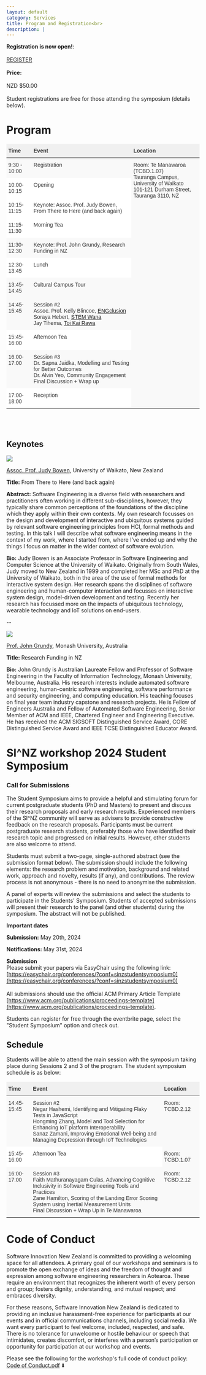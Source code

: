 ```yaml
---
layout: default
category: Services
title: Program and Registration<br>
description: |
---
```


**Registration is now open!**: <br> <br> <a href="https://www.eventbrite.com/e/the-2nd-sinz-workshop-on-software-engineering-tickets-903052754097?aff=oddtdtcreator" class="btn btn-warning btn-lg">REGISTER</a>
<br>
<br>
**Price:**
<br>
<br>
NZD $50.00
<br>
<br>
Student registrations are free for those attending the symposium (details below).
<!--<br>
<br>
Registration closes on June 3 2024.
<br>
<br>-->

# Program
<style type="text/css"> .tg {border:none;border-collapse:collapse;border-color:#ccc;border-spacing:0;} .tg td{background-color:#fff;border-color:#ccc;border-style:solid;border-width:0px;color:#333; font-family:Arial, sans-serif;font-size:14px;overflow:hidden;padding:10px 5px;word-break:normal;} .tg th{background-color:#f0f0f0;border-color:#ccc;border-style:solid;border-width:0px;color:#333; font-family:Arial, sans-serif;font-size:14px;font-weight:normal;overflow:hidden;padding:10px 5px;word-break:normal;} .tg .tg-1wig{font-weight:bold;text-align:left;vertical-align:top} .tg .tg-buh4{background-color:#f9f9f9;text-align:left;vertical-align:top} .tg .tg-fymr{border-color:inherit;font-weight:bold;text-align:left;vertical-align:top} .tg .tg-btxf{background-color:#f9f9f9;border-color:inherit;text-align:left;vertical-align:top} .tg .tg-0pky{border-color:inherit;text-align:left;vertical-align:top} </style>
<table class="tg">
<thead>
  <tr>
    <th class="tg-fymr">Time</th>
    <th class="tg-fymr">Event</th>
    <th class="tg-fymr">Location</th>
  </tr>
</thead>
<tbody>
  <tr>
    <td class="tg-btxf">9:30 - 10:00</td>
    <td class="tg-btxf">Registration</td>
    <td class="tg-btxf" rowspan="11">Room: Te Manawaroa (TCBD.1.07)<br>
      Tauranga Campus, University of Waikato<br>
      101-121 Durham Street, Tauranga 3110, NZ
    </td>
  </tr>
    <tr>
    <td class="tg-0pky">10:00-10:15</td>
    <td class="tg-0pky">Opening</td>
  </tr>
  <tr>
    <td class="tg-0pky">10:15-11:15</td>
    <td class="tg-0pky">Keynote: Assoc. Prof. Judy Bowen, From There to Here (and back again)</td>
  </tr>
  <tr>
    <td class="tg-0pky">11:15-11:30</td>
    <td class="tg-0pky">Morning Tea</td>
  </tr>
  <tr>
    <td class="tg-btxf">11:30-12:30</td>
    <td class="tg-btxf">Keynote: Prof. John Grundy, Research Funding in NZ</td>
  </tr>
  <tr>
    <td class="tg-0pky">12:30-13:45</td>
    <td class="tg-0pky">Lunch</td>
  </tr>
  <tr>
    <td class="tg-btxf">13:45-14:45</td>
    <td class="tg-btxf">Cultural Campus Tour</td>
  </tr>
  <tr>
    <td class="tg-btxf">14:45-15:45</td>
    <td class="tg-btxf">Session #2<br>
    Assoc. Prof. Kelly Blincoe, <a href="https://engclusion.nz/">ENGclusion</a><br>
    Soraya Hebert, <a href="https://stemwana.nz/">STEM Wana</a><br>
    Jay Tihema, <a href="https://www.toikairawa.co.nz/">Toi Kai Rawa</a>
    </td>
  </tr>
    <tr>
    <td class="tg-0pky">15:45-16:00</td>
    <td class="tg-0pky">Afternoon Tea</td>
  </tr>
  <tr>
    <td class="tg-btxf">16:00-17:00</td>
    <td class="tg-btxf">Session #3<br>
    Dr. Sapna Jaidka, Modelling and Testing for Better Outcomes<br>
    Dr. Alvin Yeo, Community Engagement<br>
    Final Discussion + Wrap up</td>
  </tr>
  <tr>
    <td class="tg-0pky">17:00-18:00</td>
    <td class="tg-0pky">Reception</td>
  </tr>
</tbody>
</table>

<br>
<br>

## Keynotes

![](https://si-nz-workshop-2024.github.io/SI-NZ-workshop-2024/img/JB_HIghRes.jpg)

[Assoc. Prof. Judy Bowen](https://profiles.waikato.ac.nz/judy.bowen), University of Waikato, New Zealand

**Title:** From There to Here (and back again)

**Abstract:** Software Engineering is a diverse field with researchers and practitioners often working in different sub-disciplines, however, they typically share common perceptions of the foundations of the discipline which they apply within their own contexts. My own research focusses on the design and development of  interactive and ubiquitous systems guided by relevant software engineering principles from HCI, formal methods and testing.
In this talk I will describe what software engineering means in the context of my work, where I started from, where I’ve ended up and why the things I focus on matter in the wider context of software evolution.

**Bio:** Judy Bowen is an Associate Professor in Software Engineering and Computer Science at the University of Waikato. Originally from South Wales, Judy moved to New Zealand in 1999 and completed her MSc and PhD at the University of Waikato, both in the area of the use of formal methods for interactive system design. Her research spans the disciplines of software engineering and human-computer interaction and focusses on interactive system design, model-driven development and testing. Recently her research has focussed more on  the impacts of ubiquitous technology, wearable technology and  IoT solutions on end-users.

--

![](https://research.monash.edu/files-asset/230888139/john_grundy_head_4_small.jpg?w=320&f=webp)

[Prof. John Grundy](https://research.monash.edu/en/persons/john-grundy), Monash University, Australia

**Title:** Research Funding in NZ

**Bio:** John Grundy is Australian Laureate Fellow and Professor of Software Engineering in the Faculty of Information Technology, Monash University, Melbourne, Australia.  His research interests include automated software engineering, human-centric software engineering, software performance and security engineering, and computing education.  His teaching focuses on final year team industry capstone and research projects. He is Fellow of Engineers Australia and Fellow of Automated Software Engineering, Senior Member of ACM and IEEE, Chartered Engineer and Engineering Executive. He has received the ACM SIGSOFT Distinguished Service Award, CORE Distinguished Service Award and IEEE TCSE Distinguished Educator Award.

# SI^NZ workshop 2024 Student Symposium

### Call for Submissions

The Student Symposium aims to provide a helpful and stimulating forum for current postgraduate students (PhD and Masters) to present and discuss their research proposals and early research results. Experienced members of the SI^NZ community will serve as advisers to provide constructive feedback on the research proposals. Participants must be current postgraduate research students, preferably those who have identified their research topic and progressed on initial results. However, other students are also welcome to attend.

Students must submit a two-page, single-authored abstract (see the submission format below). The submission should include the following elements: the research problem and motivation, background and related work, approach and novelty, results (if any), and contributions. The review process is not anonymous - there is no need to anonymise the submission.

A panel of experts will review the submissions and select the students to participate in the Students' Symposium. Students of accepted submissions will present their research to the panel (and other students) during the symposium. The abstract will not be published.

**Important dates**

**Submission:** May 20th, 2024

**Notifications:** May 31st, 2024<br>

**Submission**
<br>
Please submit your papers via EasyChair using the following link: [https://easychair.org/conferences/?conf=sinzstudentsymposium0](https://easychair.org/conferences/?conf=sinzstudentsymposium0)
<br>
<br>
All submissions should use the official ACM Primary Article Template [https://www.acm.org/publications/proceedings-template](https://www.acm.org/publications/proceedings-template).

Students can register for free through the eventbrite page, select the "Student Symposium" option and check out. 

## Schedule

Students will be able to attend the main session with the symposium taking place during Sessions 2 and 3 of the program. The student symposium schedule is as below:

<style type="text/css"> .tg {border:none;border-collapse:collapse;border-color:#ccc;border-spacing:0;} .tg td{background-color:#fff;border-color:#ccc;border-style:solid;border-width:0px;color:#333; font-family:Arial, sans-serif;font-size:14px;overflow:hidden;padding:10px 5px;word-break:normal;} .tg th{background-color:#f0f0f0;border-color:#ccc;border-style:solid;border-width:0px;color:#333; font-family:Arial, sans-serif;font-size:14px;font-weight:normal;overflow:hidden;padding:10px 5px;word-break:normal;} .tg .tg-1wig{font-weight:bold;text-align:left;vertical-align:top} .tg .tg-buh4{background-color:#f9f9f9;text-align:left;vertical-align:top} .tg .tg-fymr{border-color:inherit;font-weight:bold;text-align:left;vertical-align:top} .tg .tg-btxf{background-color:#f9f9f9;border-color:inherit;text-align:left;vertical-align:top} .tg .tg-0pky{border-color:inherit;text-align:left;vertical-align:top} </style>
<table class="tg">
<thead>
  <tr>
    <th class="tg-fymr">Time</th>
    <th class="tg-fymr">Event</th>
    <th class="tg-fymr">Location</th>
  </tr>
</thead>
<tbody>
  <tr>
    <td class="tg-btxf">14:45-15:45</td>
    <td class="tg-btxf">Session #2<br>
    Negar Hashemi, Identifying and Mitigating Flaky Tests in JavaScript<br>
    Hongming Zhang, Model and Tool Selection for Enhancing IoT platform Interoperability<br>
    Sanaz Zamani, Improving Emotional Well-being and Managing Depression through IoT Technologies<br>
    </td>
    <td class="tg-btxf">Room: TCBD.2.12<br>
    </td>
  </tr>
    <tr>
    <td class="tg-0pky">15:45-16:00</td>
    <td class="tg-0pky">Afternoon Tea</td>
      </td>
    <td class="tg-btxf">Room: TCBD.1.07<br>
    </td>
  </tr>
  <tr>
    <td class="tg-btxf">16:00-17:00</td>
    <td class="tg-btxf">Session #3<br>
      Faith Mathuranayagam Culas, Advancing Cognitive Inclusivity in Software Engineering Tools and Practices<br>
      Zane Hamilton, Scoring of the Landing Error Scoring System using Inertial Measurement Units<br>
      Final Discussion + Wrap Up in Te Manawaroa
    </td>
    </td>
    <td class="tg-btxf">Room: TCBD.2.12<br>
    </td>
  </tr>
</tbody>
</table>

# Code of Conduct

Software Innovation New Zealand is committed to providing a welcoming space for all attendees. A primary goal of our workshops and seminars is to promote the open exchange of ideas and the freedom of thought and expression among software engineering researchers in Aotearoa. These require an environment that recognizes the inherent worth of every person and group; fosters dignity, understanding, and mutual respect; and embraces diversity.

For these reasons, Software Innovation New Zealand is dedicated to providing an inclusive harassment-free experience for participants at our events and in official communications channels, including social media. We want every participant to feel welcome, included, respected, and safe. There is no tolerance for unwelcome or hostile behaviour or speech that intimidates, creates discomfort, or interferes with a person’s participation or opportunity for participation at our workshop and events.

Please see the following for the workshop's full code of conduct policy: [Code of Conduct.pdf](https://si-nz-workshop-2024.github.io/SI-NZ-workshop-2024/SINZ_Code_of_Conduct.pdf) ⬇️

